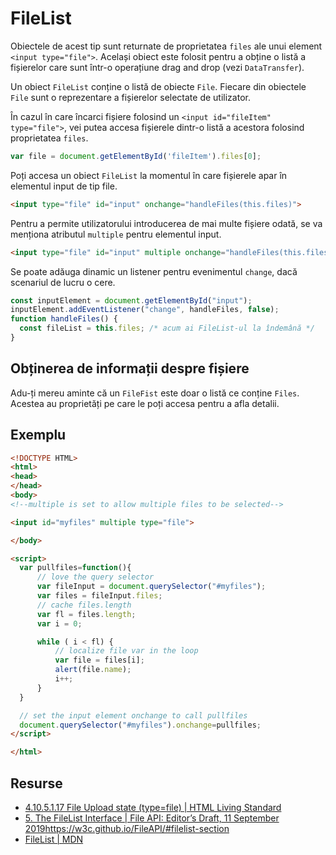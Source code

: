 # FileList

Obiectele de acest tip sunt returnate de proprietatea `files` ale unui element `<input type="file">`.
Același obiect este folosit pentru a obține o listă a fișierelor care sunt într-o operațiune drag and drop (vezi `DataTransfer`).

Un obiect `FileList` conține o listă de obiecte `File`. Fiecare din obiectele `File` sunt o reprezentare a fișierelor selectate de utilizator.

În cazul în care încarci fișiere folosind un `<input id="fileItem" type="file">`, vei putea accesa fișierele dintr-o listă a acestora folosind proprietatea `files`.

```javascript
var file = document.getElementById('fileItem').files[0];
```

Poți accesa un obiect `FileList` la momentul în care fișierele apar în elementul input de tip file.

```html
<input type="file" id="input" onchange="handleFiles(this.files)">
```

Pentru a permite utilizatorului introducerea de mai multe fișiere odată, se va menționa atributul `multiple` pentru elementul input.

```html
<input type="file" id="input" multiple onchange="handleFiles(this.files)">
```

Se poate adăuga dinamic un listener pentru evenimentul `change`, dacă scenariul de lucru o cere.

```javascript
const inputElement = document.getElementById("input");
inputElement.addEventListener("change", handleFiles, false);
function handleFiles() {
  const fileList = this.files; /* acum ai FileList-ul la îndemână */
}
```

## Obținerea de informații despre fișiere

Adu-ți mereu aminte că un `FileFist` este doar o listă ce conține `Files`. Acestea au proprietăți pe care le poți accesa pentru a afla detalii.

## Exemplu

```html
<!DOCTYPE HTML>
<html>
<head>
</head>
<body>
<!--multiple is set to allow multiple files to be selected-->

<input id="myfiles" multiple type="file">

</body>

<script>
  var pullfiles=function(){
      // love the query selector
      var fileInput = document.querySelector("#myfiles");
      var files = fileInput.files;
      // cache files.length
      var fl = files.length;
      var i = 0;

      while ( i < fl) {
          // localize file var in the loop
          var file = files[i];
          alert(file.name);
          i++;
      }
  }

  // set the input element onchange to call pullfiles
  document.querySelector("#myfiles").onchange=pullfiles;
</script>

</html>
```

## Resurse

- [4.10.5.1.17 File Upload state (type=file) | HTML Living Standard](https://html.spec.whatwg.org/multipage/input.html#file-upload-state-(type=file))
- [5. The FileList Interface | File API: Editor’s Draft, 11 September 2019]()https://w3c.github.io/FileAPI/#filelist-section
- [FileList | MDN](https://developer.mozilla.org/en-US/docs/Web/API/FileList)
